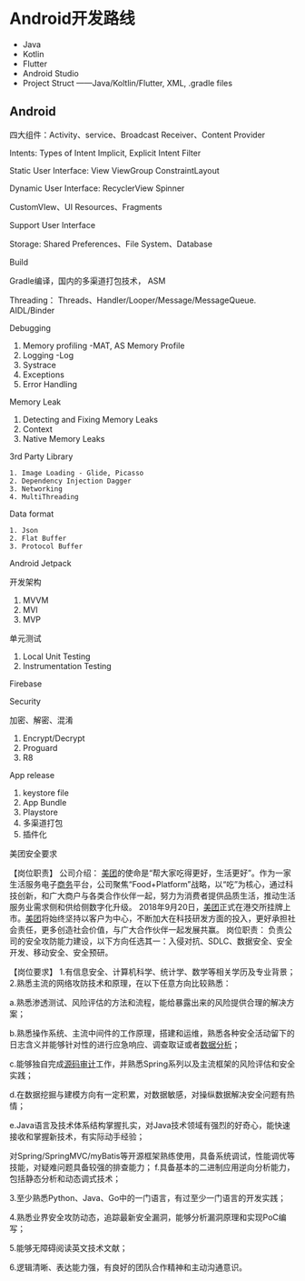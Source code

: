 # Android开发路线

* Java
* Kotlin
* Flutter
* Android Studio
* Project Struct ——Java/Koltlin/Flutter, XML, .gradle files



## Android 

四大组件：Activity、service、Broadcast Receiver、Content Provider

Intents: Types of Intent Implicit, Explicit Intent Filter

Static User Interface: View ViewGroup ConstraintLayout

Dynamic User Interface: RecyclerView Spinner

CustomVIew、UI Resources、Fragments

Support User Interface

Storage: Shared Preferences、File System、Database

Build

Gradle编译，国内的多渠道打包技术， ASM

Threading： Threads、Handler/Looper/Message/MessageQueue. AIDL/Binder

Debugging

1. Memory profiling -MAT, AS Memory Profile
2. Logging -Log
3. Systrace
4. Exceptions
5. Error Handling

Memory Leak

1. Detecting and Fixing Memory Leaks
2. Context
3. Native Memory Leaks

3rd Party Library

	1. Image Loading - Glide, Picasso
 	2. Dependency Injection Dagger
 	3. Networking 
 	4. MultiThreading

Data format

	1. Json
 	2. Flat Buffer
 	3. Protocol Buffer

Android Jetpack

开发架构

1. MVVM
2. MVI
3. MVP

单元测试

1. Local Unit Testing
2. Instrumentation Testing

Firebase

Security

加密、解密、混淆

1. Encrypt/Decrypt
2. Proguard
3. R8

App release

1. keystore file
2. App Bundle
3. Playstore
4. 多渠道打包
5. 插件化





美团安全要求



【岗位职责】
公司介绍： [美团]()的使命是“帮大家吃得更好，生活更好”。作为一家生活服务电子[商务]()平台，公司聚焦“Food+Platform”战略，以“吃”为核心，通过科技创新，和广大商户与各类合作伙伴一起，努力为消费者提供品质生活，推动生活服务业需求侧和供给侧数字化升级。 2018年9月20日，[美团]()正式在港交所挂牌上市。[美团]()将始终坚持以客户为中心，不断加大在科技研发方面的投入，更好承担社会责任，更多创造社会价值，与广大合作伙伴一起发展共赢。 岗位职责： 负责公司的安全攻防能力建设，以下方向任选其一：入侵对抗、SDLC、数据安全、安全开发、移动安全、安全预研。 

【岗位要求】
1.有信息安全、计算机科学、统计学、数学等相关学历及专业背景； 2.熟悉主流的网络攻防技术和原理，在以下任意方向比较熟悉：

 a.熟悉渗透测试、风险评估的方法和流程，能给暴露出来的风险提供合理的解决方案； 

b.熟悉操作系统、主流中间件的工作原理，搭建和运维，熟悉各种安全活动留下的日志含义并能够针对性的进行应急响应、调查取证或者[数据分析]()； 

c.能够独自完成[源码]()[审计]()工作，并熟悉Spring系列以及主流框架的风险评估和安全实践；

 d.在数据挖掘与建模方向有一定积累，对数据敏感，对操纵数据解决安全问题有热情； 

e.Java语言及技术体系结构掌握扎实，对Java技术领域有强烈的好奇心，能快速接收和掌握新技术，有实际动手经验；

对Spring/SpringMVC/myBatis等开源框架熟练使用，具备系统调试，性能调优等技能，对疑难问题具备较强的排查能力； f.具备基本的二进制应用逆向分析能力，包括静态分析和动态调式技术；

 3.至少熟悉Python、Java、Go中的一门语言，有过至少一门语言的开发实践； 

4.熟悉业界安全攻防动态，追踪最新安全漏洞，能够分析漏洞原理和实现PoC编写；

 5.能够无障碍阅读英文技术文献； 

6.逻辑清晰、表达能力强，有良好的团队合作精神和主动沟通意识。



